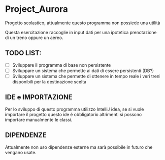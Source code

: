 # Project_Aurora
Progetto scolastico, attualmente questo programma non possiede una utilità

Questa esercitazione raccoglie in input dati per una ipotetica prenotazione di un treno oppure un aereo.

## TODO LIST:

- [ ] Sviluppare il programma di base non persistente
- [ ] Sviluppare un sistema che permette ai dati di essere persistenti (DB?)
- [ ] Sviluppare un sistema che permette di ottenere in tempo reale i veri treni disponibili per la destinazione scelta

## IDE e IMPORTAZIONE
Per lo sviluppo di questo programma utilizzo IntelliJ idea, se si vuole importare il progetto questo ide è obbligatorio altrimenti si possono importare manualmente le classi.

## DIPENDENZE
Attualmente non uso dipendenze esterne ma sarà possibile in futuro che vengano usate.
